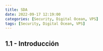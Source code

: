 ```yaml
---
title: SDA
date: 2022-09-17 12:19:00
categories: [Security, Digital Ocean, VPS]
tags: [Security, Digital Ocean, VPS]
---
```


## 1.1 - Introducción
